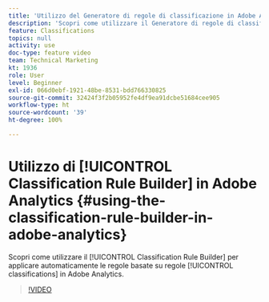 ```yaml
---
title: 'Utilizzo del Generatore di regole di classificazione in Adobe Analytics '
description: 'Scopri come utilizzare il Generatore di regole di classificazione per applicare automaticamente le classificazioni basate su regole in Adobe Analytics. '
feature: Classifications
topics: null
activity: use
doc-type: feature video
team: Technical Marketing
kt: 1936
role: User
level: Beginner
exl-id: 066d0ebf-1921-48be-8531-bdd766330825
source-git-commit: 32424f3f2b05952fe4df9ea91dcbe51684cee905
workflow-type: ht
source-wordcount: '39'
ht-degree: 100%

---
```


# Utilizzo di [!UICONTROL Classification Rule Builder] in Adobe Analytics {#using-the-classification-rule-builder-in-adobe-analytics}

Scopri come utilizzare il [!UICONTROL Classification Rule Builder] per applicare automaticamente le regole basate su regole [!UICONTROL classifications] in Adobe Analytics.

>[!VIDEO](https://video.tv.adobe.com/v/25884?quality=12)
